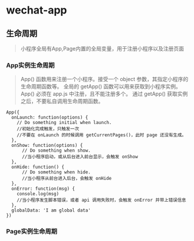 # wechat-app
## 生命周期
> 小程序全局有App,Page内置的全局变量，用于注册小程序以及注册页面

### App实例生命周期
>App() 函数用来注册一个小程序。接受一个 object 参数，其指定小程序的生命周期函数等。
>全局的 getApp() 函数可以用来获取到小程序实例。
>App() 必须在 app.js 中注册，且不能注册多个。
>通过 getApp() 获取实例之后，不要私自调用生命周期函数。
```  
App({
  onLaunch: function(options) {
    // Do something initial when launch.
    //初始化完成触发，只触发一次
    //不要在 onLaunch 的时候调用 getCurrentPages()，此时 page 还没有生成。
  },
  onShow: function(options) {
      // Do something when show.
      //当小程序启动，或从后台进入前台显示，会触发 onShow
  },
  onHide: function() {
      // Do something when hide.
      //当小程序从前台进入后台，会触发 onHide
  },
  onError: function(msg) {
    console.log(msg)
    //当小程序发生脚本错误，或者 api 调用失败时，会触发 onError 并带上错误信息
  },
  globalData: 'I am global data'
})
```  
### Page实例生命周期

